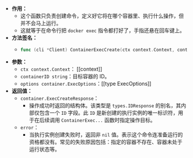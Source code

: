 - **作用：**
	- 这个函数只负责创建命令，定义好它将在哪个容器里、执行什么操作，但并不会马上运行。
	- 这就等于在命令行把 `docker exec` 指令都打好了，手指还悬在回车键上。
- **方法签名：**
	- ```go
	  func (cli *Client) ContainerExecCreate(ctx context.Context, containerID string, options container.ExecOptions) (container.ExecCreateResponse, error)
	  ```
- **参数：**
	- `ctx context.Context`： [[context]]
	- `containerID string`：目标容器的 ID。
	- `options container.ExecOptions`：[[type ExecOptions]]
- **返回值：**
	- `container.ExecCreateResponse`：
		- 操作成功时返回的结构体。该类型是 `types.IDResponse` 的别名，其内部仅包含一个 `ID` 字段。此 `ID` 是新创建的执行实例的唯一标识符，用于在后续调用 `ContainerExec...` 函数时指定操作目标。
	- `error`：
		- 当执行实例创建失败时，返回非 `nil` 值。表示这个命令连准备运行的资格都没有。常见的失败原因包括：指定的容器不存在、容器未处于运行状态等。